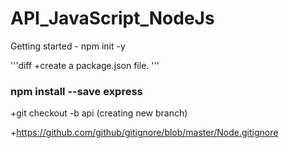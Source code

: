 # API_JavaScript_NodeJs

Getting started - npm init -y

'''diff
+create a package.json file.
'''

### npm install --save express

+git checkout -b api     (creating new branch)

+https://github.com/github/gitignore/blob/master/Node.gitignore
